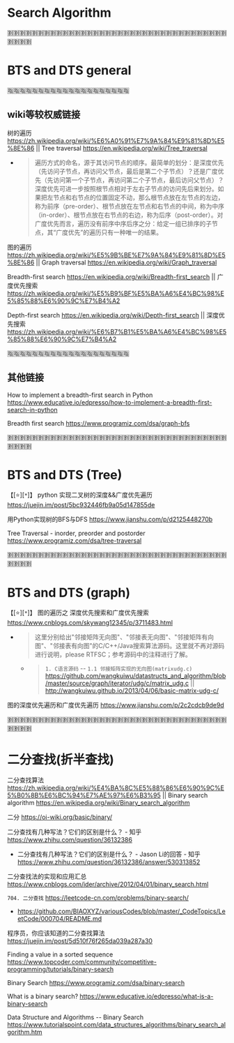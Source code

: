 
# Search Algorithm

:u5272::u5272::u5272::u5272::u5272::u5272::u5272::u5272::u5272::u5272::u5272::u5272::u5272::u5272::u5272::u5272::u5272::u5272::u5272::u5272::u5272::u5272::u5272::u5272::u5272::u5272::u5272::u5272::u5272::u5272::u5272::u5272::u5272::u5272::u5272::u5272::u5272::u5272::u5272::u5272:

# BTS and DTS general

:u6307::u6307::u6307::u6307::u6307::u6307::u6307::u6307::u6307::u6307::u6307::u6307::u6307::u6307::u6307::u6307::u6307::u6307::u6307::u6307:

## wiki等较权威链接

树的遍历 https://zh.wikipedia.org/wiki/%E6%A0%91%E7%9A%84%E9%81%8D%E5%8E%86 || Tree traversal https://en.wikipedia.org/wiki/Tree_traversal
- > 遍历方式的命名，源于其访问节点的顺序。最简单的划分：是深度优先（先访问子节点，再访问父节点，最后是第二个子节点）？还是广度优先（先访问第一个子节点，再访问第二个子节点，最后访问父节点）？ 深度优先可进一步按照根节点相对于左右子节点的访问先后来划分。如果把左节点和右节点的位置固定不动，那么根节点放在左节点的左边，称为前序（pre-order）、根节点放在左节点和右节点的中间，称为中序（in-order）、根节点放在右节点的右边，称为后序（post-order）。对广度优先而言，遍历没有前序中序后序之分：给定一组已排序的子节点，其“广度优先”的遍历只有一种唯一的结果。

图的遍历 https://zh.wikipedia.org/wiki/%E5%9B%BE%E7%9A%84%E9%81%8D%E5%8E%86 || Graph traversal https://en.wikipedia.org/wiki/Graph_traversal

Breadth-first search https://en.wikipedia.org/wiki/Breadth-first_search || 广度优先搜索 https://zh.wikipedia.org/wiki/%E5%B9%BF%E5%BA%A6%E4%BC%98%E5%85%88%E6%90%9C%E7%B4%A2

Depth-first search https://en.wikipedia.org/wiki/Depth-first_search || 深度优先搜索 https://zh.wikipedia.org/wiki/%E6%B7%B1%E5%BA%A6%E4%BC%98%E5%85%88%E6%90%9C%E7%B4%A2

:u6307::u6307::u6307::u6307::u6307::u6307::u6307::u6307::u6307::u6307::u6307::u6307::u6307::u6307::u6307::u6307::u6307::u6307::u6307::u6307:

## 其他链接

How to implement a ​breadth-first search in Python https://www.educative.io/edpresso/how-to-implement-a-breadth-first-search-in-python

Breadth first search https://www.programiz.com/dsa/graph-bfs

:u5272::u5272::u5272::u5272::u5272::u5272::u5272::u5272::u5272::u5272::u5272::u5272::u5272::u5272::u5272::u5272::u5272::u5272::u5272::u5272::u5272::u5272::u5272::u5272::u5272::u5272::u5272::u5272::u5272::u5272::u5272::u5272::u5272::u5272::u5272::u5272::u5272::u5272::u5272::u5272:

# BTS and DTS (Tree)

【[:star:][`*`]】 python 实现二叉树的深度&&广度优先遍历 https://juejin.im/post/5bc932446fb9a05d147855de

用Python实现树的BFS与DFS https://www.jianshu.com/p/d2125448270b

Tree Traversal - inorder, preorder and postorder https://www.programiz.com/dsa/tree-traversal

:u5272::u5272::u5272::u5272::u5272::u5272::u5272::u5272::u5272::u5272::u5272::u5272::u5272::u5272::u5272::u5272::u5272::u5272::u5272::u5272::u5272::u5272::u5272::u5272::u5272::u5272::u5272::u5272::u5272::u5272::u5272::u5272::u5272::u5272::u5272::u5272::u5272::u5272::u5272::u5272:

# BTS and DTS (graph)

【[:star:][`*`]】 图的遍历之 深度优先搜索和广度优先搜索 https://www.cnblogs.com/skywang12345/p/3711483.html
- > 这里分别给出"邻接矩阵无向图"、"邻接表无向图"、"邻接矩阵有向图"、"邻接表有向图"的C/C++/Java搜索算法源码。这里就不再对源码进行说明，please RTFSC；参考源码中的注释进行了解。
  * > `1. C语言源码` -- `1.1 邻接矩阵实现的无向图(matrixudg.c)` https://github.com/wangkuiwu/datastructs_and_algorithm/blob/master/source/graph/iterator/udg/c/matrix_udg.c || http://wangkuiwu.github.io/2013/04/06/basic-matrix-udg-c/

图的深度优先遍历和广度优先遍历 https://www.jianshu.com/p/2c2cdcb9de9d

:u5272::u5272::u5272::u5272::u5272::u5272::u5272::u5272::u5272::u5272::u5272::u5272::u5272::u5272::u5272::u5272::u5272::u5272::u5272::u5272::u5272::u5272::u5272::u5272::u5272::u5272::u5272::u5272::u5272::u5272::u5272::u5272::u5272::u5272::u5272::u5272::u5272::u5272::u5272::u5272:

# 二分查找(折半查找) 

二分查找算法 https://zh.wikipedia.org/wiki/%E4%BA%8C%E5%88%86%E6%90%9C%E5%B0%8B%E6%BC%94%E7%AE%97%E6%B3%95 || Binary search algorithm https://en.wikipedia.org/wiki/Binary_search_algorithm

二分 https://oi-wiki.org/basic/binary/

二分查找有几种写法？它们的区别是什么？ - 知乎 https://www.zhihu.com/question/36132386
- 二分查找有几种写法？它们的区别是什么？ - Jason Li的回答 - 知乎 https://www.zhihu.com/question/36132386/answer/530313852

二分查找法的实现和应用汇总 https://www.cnblogs.com/ider/archive/2012/04/01/binary_search.html

`704. 二分查找` https://leetcode-cn.com/problems/binary-search/
- https://github.com/BIAOXYZ/variousCodes/blob/master/_CodeTopics/LeetCode/000704/README.md

程序员，你应该知道的二分查找算法 https://juejin.im/post/5d510f76f265da039a287a30

Finding a value in a sorted sequence https://www.topcoder.com/community/competitive-programming/tutorials/binary-search

Binary Search https://www.programiz.com/dsa/binary-search

What is a binary search? https://www.educative.io/edpresso/what-is-a-binary-search

Data Structure and Algorithms -- Binary Search https://www.tutorialspoint.com/data_structures_algorithms/binary_search_algorithm.htm
